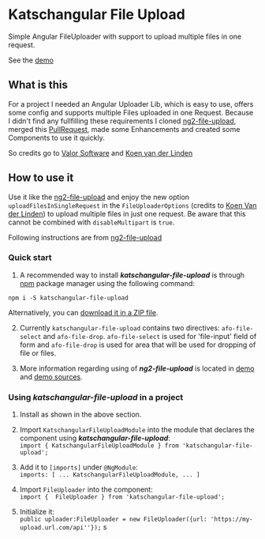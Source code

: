 # Katschangular File Upload

Simple Angular FileUploader with support to upload multiple files in one request.

See the [demo](http://katschangular.karzewski.de/)

## What is this
For a project I needed an Angular Uploader Lib, which is easy to use, offers some config and supports multiple
Files uploaded in one Request. Because I didn't find any fullfilling these requirements I cloned
[ng2-file-upload](https://github.com/valor-software/ng2-file-upload), merged this
[PullRequest](https://github.com/valor-software/ng2-file-upload/pull/993), made some Enhancements and created 
some Components to use it quickly.

So credits go to [Valor Software](https://valor-software.com) and [Koen van der Linden](https://github.com/koenvanderlinden)

## How to use it
Use it like the [ng2-file-upload](https://github.com/valor-software/ng2-file-upload) and enjoy the new option
`uploadFilesInSingleRequest` in the `FileUploaderOptions` (credits to [Koen Van der Linden](https://github.com/koenvanderlinden))
to upload multiple files in just one request. Be aware that this cannot be combined with `disableMultipart` is 
`true`.

Following instructions are from [ng2-file-upload](https://github.com/valor-software/ng2-file-upload)

### Quick start

1. A recommended way to install ***katschangular-file-upload*** is through [npm](https://www.npmjs.com/search?q=katschangular-file-upload)
package manager using the following command:

  `npm i -S katschangular-file-upload`

  Alternatively, you can [download it in a ZIP file](https://github.com/tkarzewski/katschangular-file-upload/archive/master.zip).

2. Currently `katschangular-file-upload` contains two directives: `afo-file-select` and `afo-file-drop`. `afo-file-select`
is used for 'file-input' field of form and `afo-file-drop` is used for area that will be used for dropping of 
file or files.

3. More information regarding using of ***ng2-file-upload*** is located in
  [demo](http://katschangular.karzewski.de/) and [demo sources](https://github.com/tkarzewski/katschangular-file-upload/src).
  
### Using ***katschangular-file-upload*** in a project

1. Install as shown in the above section.

2. Import `KatschangularFileUploadModule` into the module that declares the component using ***katschangular-file-upload***:
   <br>```import { KatschangularFileUploadModule } from 'katschangular-file-upload';```

3. Add it to `[imports]` under `@NgModule`:
   <br>```imports: [ ... KatschangularFileUploadModule, ... ]```

4. Import `FileUploader` into the component:
   <br>```import {  FileUploader } from 'katschangular-file-upload';```

5. Initialize it:
   <br>```public uploader:FileUploader = new FileUploader({url: 'https://my-upload.url.com/api''});```
s
